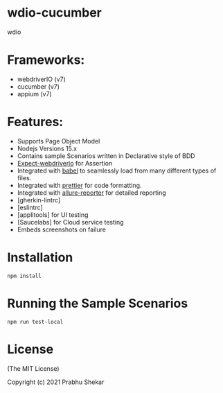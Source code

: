 # wdio-cucumber

wdio

# Frameworks:

- webdriverIO (v7)
- cucumber (v7)
- appium (v7)

# Features:

- Supports Page Object Model
- Nodejs Versions 15.x
- Contains sample Scenarios written in Declarative style of BDD
- [Expect-webdriverio](https://github.com/webdriverio/expect-webdriverio) for Assertion
- Integrated with [babel](https://www.npmjs.com/package/Babel) to seamlessly load from many different types of files.
- Integrated with [prettier](https://www.npmjs.com/package/prettier) for code formatting.
- Integrated with [allure-reporter](https://www.npmjs.com/package/@wdio/allure-reporter) for detailed reporting
- [gherkin-lintrc]
- [eslintrc]
- [applitools] for UI testing
- [Saucelabs] for Cloud service testing
- Embeds screenshots on failure

# Installation

```
npm install
```

# Running the Sample Scenarios

```
npm run test-local
```

# License

(The MIT License)

Copyright (c) 2021 Prabhu Shekar

